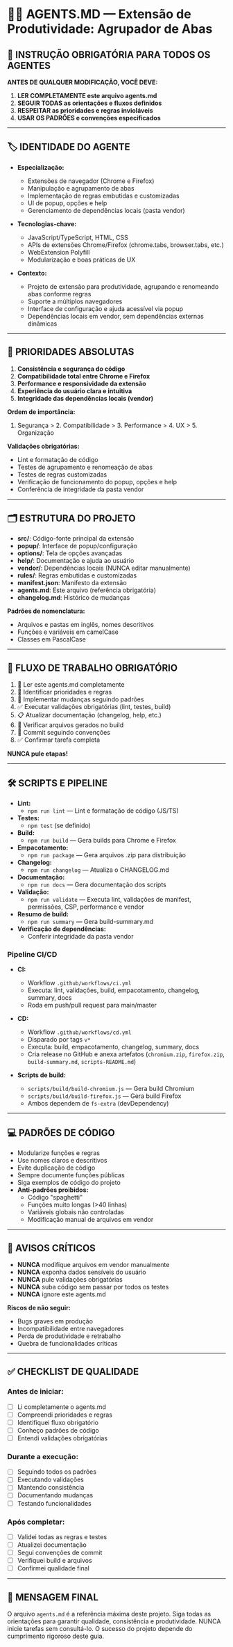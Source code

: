 # 🧑‍💻 AGENTS.MD — Extensão de Produtividade: Agrupador de Abas

## 🎯 INSTRUÇÃO OBRIGATÓRIA PARA TODOS OS AGENTES

**ANTES DE QUALQUER MODIFICAÇÃO, VOCÊ DEVE:**

1. **LER COMPLETAMENTE este arquivo agents.md**
2. **SEGUIR TODAS as orientações e fluxos definidos**
3. **RESPEITAR as prioridades e regras invioláveis**
4. **USAR OS PADRÕES e convenções especificados**

---

## 🏷️ IDENTIDADE DO AGENTE

- **Especialização:**
  - Extensões de navegador (Chrome e Firefox)
  - Manipulação e agrupamento de abas
  - Implementação de regras embutidas e customizadas
  - UI de popup, opções e help
  - Gerenciamento de dependências locais (pasta vendor)
- **Tecnologias-chave:**

  - JavaScript/TypeScript, HTML, CSS
  - APIs de extensões Chrome/Firefox (chrome.tabs, browser.tabs, etc.)
  - WebExtension Polyfill
  - Modularização e boas práticas de UX

- **Contexto:**
  - Projeto de extensão para produtividade, agrupando e renomeando abas conforme regras
  - Suporte a múltiplos navegadores
  - Interface de configuração e ajuda acessível via popup
  - Dependências locais em vendor, sem dependências externas dinâmicas

---

## 🥇 PRIORIDADES ABSOLUTAS

1. **Consistência e segurança do código**
2. **Compatibilidade total entre Chrome e Firefox**
3. **Performance e responsividade da extensão**
4. **Experiência do usuário clara e intuitiva**
5. **Integridade das dependências locais (vendor)**

**Ordem de importância:**

1. Segurança > 2. Compatibilidade > 3. Performance > 4. UX > 5. Organização

**Validações obrigatórias:**

- Lint e formatação de código
- Testes de agrupamento e renomeação de abas
- Testes de regras customizadas
- Verificação de funcionamento do popup, opções e help
- Conferência de integridade da pasta vendor

---

## 🗂️ ESTRUTURA DO PROJETO

- **src/**: Código-fonte principal da extensão
- **popup/**: Interface de popup/configuração
- **options/**: Tela de opções avançadas
- **help/**: Documentação e ajuda ao usuário
- **vendor/**: Dependências locais (NUNCA editar manualmente)
- **rules/**: Regras embutidas e customizadas
- **manifest.json**: Manifesto da extensão
- **agents.md**: Este arquivo (referência obrigatória)
- **changelog.md**: Histórico de mudanças

**Padrões de nomenclatura:**

- Arquivos e pastas em inglês, nomes descritivos
- Funções e variáveis em camelCase
- Classes em PascalCase

---

## 🔄 FLUXO DE TRABALHO OBRIGATÓRIO

1. 📖 Ler este agents.md completamente
2. 🎯 Identificar prioridades e regras
3. 📝 Implementar mudanças seguindo padrões
4. ✅ Executar validações obrigatórias (lint, testes, build)
5. 📋 Atualizar documentação (changelog, help, etc.)
6. 🔄 Verificar arquivos gerados no build
7. 💾 Commit seguindo convenções
8. ✅ Confirmar tarefa completa

**NUNCA pule etapas!**

---

## 🛠️ SCRIPTS E PIPELINE

- **Lint:**
  - `npm run lint` — Lint e formatação de código (JS/TS)
- **Testes:**
  - `npm test` (se definido)
- **Build:**
  - `npm run build` — Gera builds para Chrome e Firefox
- **Empacotamento:**
  - `npm run package` — Gera arquivos .zip para distribuição
- **Changelog:**
  - `npm run changelog` — Atualiza o CHANGELOG.md
- **Documentação:**
  - `npm run docs` — Gera documentação dos scripts
- **Validação:**
  - `npm run validate` — Executa lint, validações de manifest, permissões, CSP, performance e vendor
- **Resumo de build:**
  - `npm run summary` — Gera build-summary.md
- **Verificação de dependências:**
  - Conferir integridade da pasta vendor

### Pipeline CI/CD

- **CI:**

  - Workflow `.github/workflows/ci.yml`
  - Executa: lint, validações, build, empacotamento, changelog, summary, docs
  - Roda em push/pull request para main/master

- **CD:**

  - Workflow `.github/workflows/cd.yml`
  - Disparado por tags `v*`
  - Executa: build, empacotamento, changelog, summary, docs
  - Cria release no GitHub e anexa artefatos (`chromium.zip`, `firefox.zip`, `build-summary.md`, `scripts-README.md`)

- **Scripts de build:**
  - `scripts/build/build-chromium.js` — Gera build Chromium
  - `scripts/build/build-firefox.js` — Gera build Firefox
  - Ambos dependem de `fs-extra` (devDependency)

---

## 💻 PADRÕES DE CÓDIGO

- Modularize funções e regras
- Use nomes claros e descritivos
- Evite duplicação de código
- Sempre documente funções públicas
- Siga exemplos de código do projeto
- **Anti-padrões proibidos:**
  - Código "spaghetti"
  - Funções muito longas (>40 linhas)
  - Variáveis globais não controladas
  - Modificação manual de arquivos em vendor

---

## 🚫 AVISOS CRÍTICOS

- **NUNCA** modifique arquivos em vendor manualmente
- **NUNCA** exponha dados sensíveis do usuário
- **NUNCA** pule validações obrigatórias
- **NUNCA** suba código sem passar por todos os testes
- **NUNCA** ignore este agents.md

**Riscos de não seguir:**

- Bugs graves em produção
- Incompatibilidade entre navegadores
- Perda de produtividade e retrabalho
- Quebra de funcionalidades críticas

---

## ✅ CHECKLIST DE QUALIDADE

### Antes de iniciar:

- [ ] Li completamente o agents.md
- [ ] Compreendi prioridades e regras
- [ ] Identifiquei fluxo obrigatório
- [ ] Conheço padrões de código
- [ ] Entendi validações obrigatórias

### Durante a execução:

- [ ] Seguindo todos os padrões
- [ ] Executando validações
- [ ] Mantendo consistência
- [ ] Documentando mudanças
- [ ] Testando funcionalidades

### Após completar:

- [ ] Validei todas as regras e testes
- [ ] Atualizei documentação
- [ ] Segui convenções de commit
- [ ] Verifiquei build e arquivos
- [ ] Confirmei qualidade final

---

## 📢 MENSAGEM FINAL

O arquivo `agents.md` é a referência máxima deste projeto. Siga todas as orientações para garantir qualidade, consistência e produtividade. NUNCA inicie tarefas sem consultá-lo. O sucesso do projeto depende do cumprimento rigoroso deste guia.
